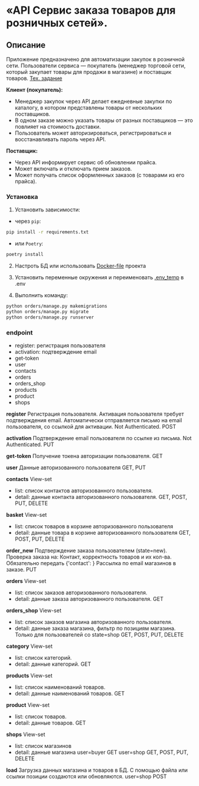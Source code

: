 # «API Сервис заказа товаров для розничных сетей».

## Описание

Приложение предназначено для автоматизации закупок в розничной сети. Пользователи сервиса — покупатель (менеджер торговой сети, который закупает товары для продажи в магазине) и поставщик товаров. [Тех. задание](./README_DEV.md)

**Клиент (покупатель):**

- Менеджер закупок через API делает ежедневные закупки по каталогу, в котором
  представлены товары от нескольких поставщиков.
- В одном заказе можно указать товары от разных поставщиков — это
  повлияет на стоимость доставки.
- Пользователь может авторизироваться, регистрироваться и восстанавливать пароль через API.
    
**Поставщик:**

- Через API информирует сервис об обновлении прайса.
- Может включать и отключать прием заказов.
- Может получать список оформленных заказов (с товарами из его прайса).

### Установка 

1. Установить зависимости:
- через `pip`:

```bash
pip install -r requirements.txt
```

- или `Poetry`:
```bash
poetry install
```

2. Настроть БД или использовать [Docker-file](./Docker-compose.yml) проекта

3. Установить переменные окружения и переименовать [.env_temp](./orders/orders/.env_temp) в .env

4. Выполнить команду:

```bash
python orders/manage.py makemigrations
python orders/manage.py migrate
python orders/manage.py runserver
```


### endpoint

- register: регистрация пользователя
- activation: подтверждение email
- get-token
- user
- contacts
- orders
- orders_shop
- products
- product
- shops


**register**
Регистрация пользователя. Активация пользователя требует подтверждения email.
Автоматически отправляется письмо на email пользователя, со ссылкой для активации.
Not Authenticated.
POST

**activation**
Подтверждение email пользователя по ссылке из письма.
Not Authenticated.
PUT

**get-token**
Получение токена авторизации пользователя.
GET

**user**
Данные авторизованного пользователя
GET, PUT

**contacts**
View-set
- list: список контактов авторизованного пользователя.
- detail: данные контакта авторизованного пользователя.
GET, POST, PUT, DELETE

**basket**
View-set
- list: список товаров в корзине авторизованного пользователя
- detail: данные товара в корзине авторизованного пользователя
GET, POST, PUT, DELETE

**order_new**
Подтверждение заказа пользователем (state=new).
Проверка заказа на: Контакт, корректность товаров и их кол-ва.
Обязательно передать {'contact': <id>}
Рассылка по email магазинов в заказе.
PUT

**orders**
View-set
- list: список заказов авторизованного пользователя.
- detail: данные заказа авторизованного пользователя.
GET

**orders_shop**
View-set
- list: список заказов магазина авторизованного пользователя.
- detail: данные заказа магазина, фильтр по позициям магазина.
Только для пользователей со state=shop
GET, POST, PUT, DELETE

**category**
View-set
- list: список категорий.
- detail: данные категорий.
GET

**products**
View-set
- list: список наименований товаров.
- detail: данные наименований товаров.
GET

**product**
View-set
- list: список товаров.
- detail: данные товаров.
GET

**shops**
View-set
- list: список магазинов
- detail: данные магазина
user=buyer GET
user=shop GET, POST, PUT, DELETE

**load**
Загрузка данных магазина и товаров в БД.
С помощью файла или ссылки позиции создаются или обновляются.
user=shop POST

